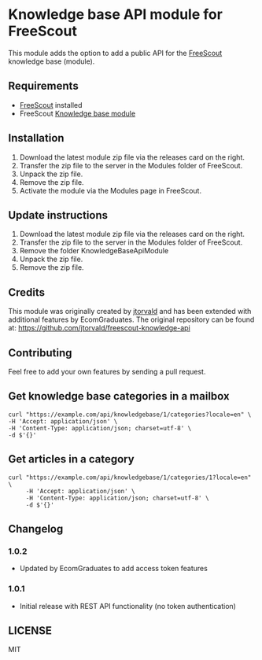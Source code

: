 # Knowledge base API module for FreeScout
This module adds the option to add a public API for the [FreeScout](https://freescout.net) knowledge base (module).

## Requirements
- [FreeScout](https://freescout.net) installed 
- FreeScout [Knowledge base module](https://freescout.net/module/knowledge-base/) 

## Installation

1. Download the latest module zip file via the releases card on the right.
2. Transfer the zip file to the server in the Modules folder of FreeScout.
3. Unpack the zip file.
4. Remove the zip file.
5. Activate the module via the Modules page in FreeScout.

## Update instructions

1. Download the latest module zip file via the releases card on the right.
2. Transfer the zip file to the server in the Modules folder of FreeScout.
3. Remove the folder KnowledgeBaseApiModule
4. Unpack the zip file.
5. Remove the zip file.

## Credits
This module was originally created by [jtorvald](https://github.com/jtorvald/) and has been extended with additional features by EcomGraduates. The original repository can be found at: https://github.com/jtorvald/freescout-knowledge-api

## Contributing

Feel free to add your own features by sending a pull request.

## Get knowledge base categories in a mailbox

```
curl "https://example.com/api/knowledgebase/1/categories?locale=en" \
-H 'Accept: application/json' \
-H 'Content-Type: application/json; charset=utf-8' \
-d $'{}'
```

## Get articles in a category

```
curl "https://example.com/api/knowledgebase/1/categories/1?locale=en" \
     -H 'Accept: application/json' \
     -H 'Content-Type: application/json; charset=utf-8' \
     -d $'{}'
```
## Changelog

### 1.0.2
- Updated by EcomGraduates to add access token features

### 1.0.1
- Initial release with REST API functionality (no token authentication)

## LICENSE

MIT
